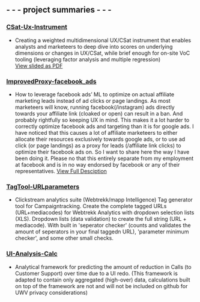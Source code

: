 ##    - - - project summaries - - -  




### [CSat-Ux-Instrument](https://github.com/StevenPeutz/WebData-UX_Projects/tree/master/Csat-UX-instrument)

- Creating a weighted multidimensional UX/CSat instrument that enables analysts and marketeers to deep dive into scores on underlying dimensions or changes in UX/CSat, while brief enough for on-site VoC tooling (leveraging factor analysis and multiple regression)  
[View slided as PDF](https://github.com/StevenPeutz/WebData-UX_Projects/blob/master/Csat-UX-instrument/Scaling_CSAT_UX.pdf)



### [ImprovedProxy-facebook_ads](https://github.com/StevenPeutz/WebData-UX_Projects/tree/master/ImprovedProxy-facebook_ads#readme)

- How to leverage facebook ads’ ML to optimize on actual affiliate marketing leads instead of ad clicks or page landings.
As most marketeers will know, running facebook(/instagram) ads directly towards your affiliate link (cloaked or open) can result in a ban. And probably rightfully so keeping UX in mind. This makes it a lot harder to correctly optimize facebook ads and targeting than it is for google ads. I have noticed that this causes a lot of affiliate marketeers to either allocate their resources exclusively towards google ads, or to use ad click (or page landings) as a proxy for leads (/affiliate link clicks) to optimize their facebook ads on.
So I want to share here the way I have been doing it. Please no that this entirely separate from my employment at facebook and is in no way endorsed by facebook or any of their representatives.
[View Full Desciption](https://github.com/StevenPeutz/WebData-UX_Projects/tree/master/ImprovedProxy-facebook_ads#readme)



### [TagTool-URLparameters](https://github.com/StevenPeutz/WebData-UX_Projects/tree/master/TagTool-URLparameters#readme)

- Clickstream analytics suite (Webtrekk/mapp Intelligence) Tag generator tool for Campaigntracking.
Create the complete tagged URLs (URL+mediacodes) for Webtrekk Analytics with dropdown selection lists (XLS). Dropdown lists (data validation) to create the full string (URL + mediacode).
With built in 'seperator checker' (counts and validates the amount of seperators in your final taggedn URL), 'parameter minimum checker', and some other small checks.



### [UI-Analysis-Calc](https://github.com/StevenPeutz/WebData-UX_Projects/tree/master/UI-Analysis-Calc.)

- Analytical framework for predicting the amount of reduction in Calls (to Customer Support) over time due to a UI redo. (This framework is adapted to contain only aggregated (high-over) data, calculations built on top of the framework are not and will not be included on github for UWV privacy considerations)
